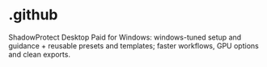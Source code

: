 # .github
ShadowProtect Desktop Paid for Windows: windows-tuned setup and guidance + reusable presets and templates; faster workflows, GPU options and clean exports.
